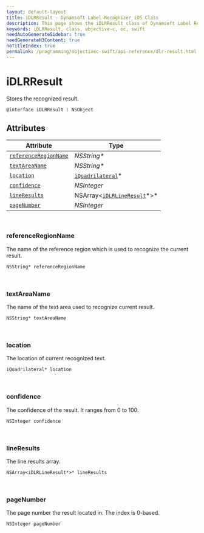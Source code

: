 ```yaml
---
layout: default-layout
title: iDLRResult - Dynamsoft Label Recognizer iOS Class
description: This page shows the iDLRResult class of Dynamsoft Label Recognizer for iOS SDK.
keywords: iDLRResult, class, objective-c, oc, swift
needAutoGenerateSidebar: true
needGenerateH3Content: true
noTitleIndex: true
permalink: /programming/objectivec-swift/api-reference/dlr-result.html
---
```



# iDLRResult

Stores the recognized result.

```objc
@interface iDLRResult : NSObject 
```

## Attributes
  
| Attribute | Type |
|---------- | ---- |
| [`referenceRegionName`](#referenceregionname) | *NSString\** |
| [`textAreaName`](#textareaname) | *NSString\** |
| [`location`](#location) | [`iQuadrilateral`](quadrilateral.md)\* |
| [`confidence`](#confidence) | *NSInteger* |
| [`lineResults`](#lineresults) | NSArray<[`iDLRLineResult`](dlr-line-result.md)\*>\* |
| [`pageNumber`](#pagenumber) | *NSInteger* |

&nbsp;

### referenceRegionName

The name of the reference region which is used to recognize the current result.

```objc
NSString* referenceRegionName
```

&nbsp;

### textAreaName

The name of the text area used to recognize current result.

```objc
NSString* textAreaName
```

&nbsp;

### location

The location of current recognized text.

```objc
iQuadrilateral* location
```

&nbsp;

### confidence

The confidence of the result. It ranges from 0 to 100.

```objc
NSInteger confidence
```

&nbsp;

### lineResults

The line results array.

```objc
NSArray<iDLRLineResult*>* lineResults
```

&nbsp;

### pageNumber

The page number the result located in. The index is 0-based.

```objc
NSInteger pageNumber
```

